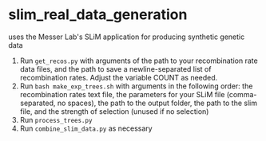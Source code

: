 # slim_real_data_generation
uses the Messer Lab's SLiM application for producing synthetic genetic data

1. Run `get_recos.py` with arguments of the path to your recombination rate data files, and the path to save a newline-separated list of recombination rates. Adjust the variable COUNT as needed.
2. Run `bash make_exp_trees.sh` with arguments in the following order: the recombination rates text file, the parameters for your SLiM file (comma-separated, no spaces), the path to the output folder, the path to the slim file, and the strength of selection (unused if no selection)
3. Run `process_trees.py`
4. Run `combine_slim_data.py` as necessary